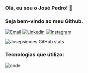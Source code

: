 ### Olá, eu sou o José Pedro! 👋

### Seja bem-vindo ao meu Github.


[![Email](https://img.shields.io/badge/Gmail-D14836?style=for-the-badge&logo=gmail&logoColor=white)](josebtsimoes@gmail.com)
[![Linkedin](	https://img.shields.io/badge/LinkedIn-0077B5?style=for-the-badge&logo=linkedin&logoColor=white)](https://www.linkedin.com/in/jos%C3%A9-pedro-sim%C3%B5es-0ba76b208/)
[![Instagram](https://img.shields.io/badge/Instagram-E4405F?style=for-the-badge&logo=instagram&logoColor=white)](https://www.instagram.com/ze_talamoni)

![Josepsimoes GitHub stats](https://github-readme-stats.vercel.app/api?username=Josepsimoes&show_icons=true&theme=tokyonight)


### Tecnologias que utilizo:
![code](https://img.shields.io/badge/Python-14354C?style=for-the-badge&logo=python&logoColor=white)
